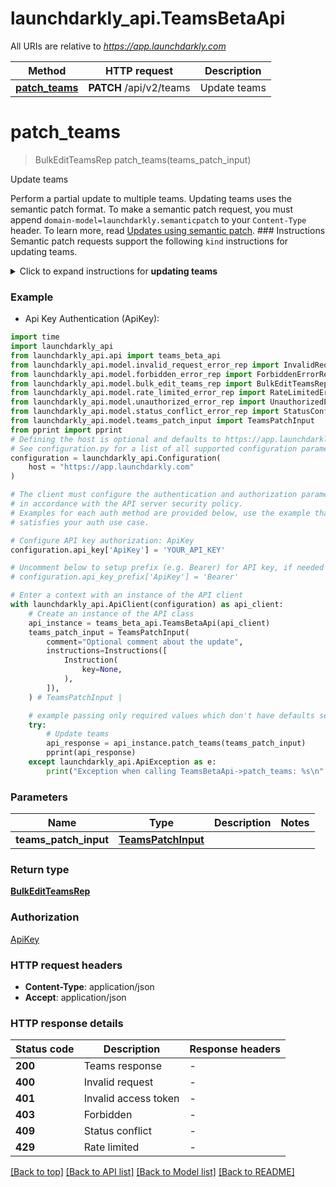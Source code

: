 # launchdarkly_api.TeamsBetaApi

All URIs are relative to *https://app.launchdarkly.com*

Method | HTTP request | Description
------------- | ------------- | -------------
[**patch_teams**](TeamsBetaApi.md#patch_teams) | **PATCH** /api/v2/teams | Update teams


# **patch_teams**
> BulkEditTeamsRep patch_teams(teams_patch_input)

Update teams

Perform a partial update to multiple teams. Updating teams uses the semantic patch format.  To make a semantic patch request, you must append `domain-model=launchdarkly.semanticpatch` to your `Content-Type` header. To learn more, read [Updates using semantic patch](/reference#updates-using-semantic-patch).  ### Instructions  Semantic patch requests support the following `kind` instructions for updating teams.  <details> <summary>Click to expand instructions for <strong>updating teams</strong></summary>  #### addMembersToTeams  Add the members to teams.  ##### Parameters  - `memberIDs`: List of member IDs to add. - `teamKeys`: List of teams to update.  Here's an example:  ```json {   \"instructions\": [{     \"kind\": \"addMembersToTeams\",     \"memberIDs\": [       \"1234a56b7c89d012345e678f\"     ],     \"teamKeys\": [       \"example-team-1\",       \"example-team-2\"     ]   }] } ```  #### addAllMembersToTeams  Add all members to the team. Members that match any of the filters are **excluded** from the update.  ##### Parameters  - `teamKeys`: List of teams to update. - `filterLastSeen`: (Optional) A JSON object with one of the following formats:   - `{\"never\": true}` - Members that have never been active, such as those who have not accepted their invitation to LaunchDarkly, or have not logged in after being provisioned via SCIM.   - `{\"noData\": true}` - Members that have not been active since LaunchDarkly began recording last seen timestamps.   - `{\"before\": 1608672063611}` - Members that have not been active since the provided value, which should be a timestamp in Unix epoch milliseconds. - `filterQuery`: (Optional) A string that matches against the members' emails and names. It is not case sensitive. - `filterRoles`: (Optional) A `|` separated list of roles and custom roles. For the purposes of this filtering, `Owner` counts as `Admin`. - `filterTeamKey`: (Optional) A string that matches against the key of the team the members belong to. It is not case sensitive. - `ignoredMemberIDs`: (Optional) A list of member IDs.  Here's an example:  ```json {   \"instructions\": [{     \"kind\": \"addAllMembersToTeams\",     \"teamKeys\": [       \"example-team-1\",       \"example-team-2\"     ],     \"filterLastSeen\": { \"never\": true }   }] } ```  </details> 

### Example

* Api Key Authentication (ApiKey):

```python
import time
import launchdarkly_api
from launchdarkly_api.api import teams_beta_api
from launchdarkly_api.model.invalid_request_error_rep import InvalidRequestErrorRep
from launchdarkly_api.model.forbidden_error_rep import ForbiddenErrorRep
from launchdarkly_api.model.bulk_edit_teams_rep import BulkEditTeamsRep
from launchdarkly_api.model.rate_limited_error_rep import RateLimitedErrorRep
from launchdarkly_api.model.unauthorized_error_rep import UnauthorizedErrorRep
from launchdarkly_api.model.status_conflict_error_rep import StatusConflictErrorRep
from launchdarkly_api.model.teams_patch_input import TeamsPatchInput
from pprint import pprint
# Defining the host is optional and defaults to https://app.launchdarkly.com
# See configuration.py for a list of all supported configuration parameters.
configuration = launchdarkly_api.Configuration(
    host = "https://app.launchdarkly.com"
)

# The client must configure the authentication and authorization parameters
# in accordance with the API server security policy.
# Examples for each auth method are provided below, use the example that
# satisfies your auth use case.

# Configure API key authorization: ApiKey
configuration.api_key['ApiKey'] = 'YOUR_API_KEY'

# Uncomment below to setup prefix (e.g. Bearer) for API key, if needed
# configuration.api_key_prefix['ApiKey'] = 'Bearer'

# Enter a context with an instance of the API client
with launchdarkly_api.ApiClient(configuration) as api_client:
    # Create an instance of the API class
    api_instance = teams_beta_api.TeamsBetaApi(api_client)
    teams_patch_input = TeamsPatchInput(
        comment="Optional comment about the update",
        instructions=Instructions([
            Instruction(
                key=None,
            ),
        ]),
    ) # TeamsPatchInput | 

    # example passing only required values which don't have defaults set
    try:
        # Update teams
        api_response = api_instance.patch_teams(teams_patch_input)
        pprint(api_response)
    except launchdarkly_api.ApiException as e:
        print("Exception when calling TeamsBetaApi->patch_teams: %s\n" % e)
```


### Parameters

Name | Type | Description  | Notes
------------- | ------------- | ------------- | -------------
 **teams_patch_input** | [**TeamsPatchInput**](TeamsPatchInput.md)|  |

### Return type

[**BulkEditTeamsRep**](BulkEditTeamsRep.md)

### Authorization

[ApiKey](../README.md#ApiKey)

### HTTP request headers

 - **Content-Type**: application/json
 - **Accept**: application/json


### HTTP response details

| Status code | Description | Response headers |
|-------------|-------------|------------------|
**200** | Teams response |  -  |
**400** | Invalid request |  -  |
**401** | Invalid access token |  -  |
**403** | Forbidden |  -  |
**409** | Status conflict |  -  |
**429** | Rate limited |  -  |

[[Back to top]](#) [[Back to API list]](../README.md#documentation-for-api-endpoints) [[Back to Model list]](../README.md#documentation-for-models) [[Back to README]](../README.md)

